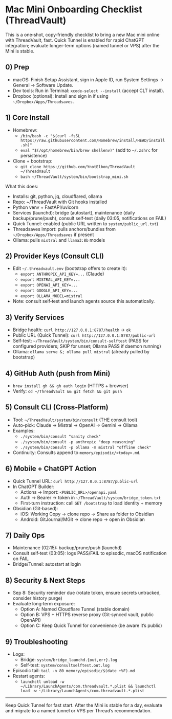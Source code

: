 # Mac Mini Onboarding Checklist (ThreadVault)

This is a one‑shot, copy‑friendly checklist to bring a new Mac mini online with ThreadVault, fast. Quick Tunnel is enabled for rapid ChatGPT integration; evaluate longer‑term options (named tunnel or VPS) after the Mini is stable.

## 0) Prep
- macOS: Finish Setup Assistant, sign in Apple ID, run System Settings → General → Software Update.
- Dev tools: Run in Terminal: `xcode-select --install` (accept CLT install).
- Dropbox (optional): Install and sign in if using `~/Dropbox/Apps/Threadsaves`.

## 1) Core Install
- Homebrew:
  - `/bin/bash -c "$(curl -fsSL https://raw.githubusercontent.com/Homebrew/install/HEAD/install.sh)"`
  - `eval "$(/opt/homebrew/bin/brew shellenv)"` (add to `~/.zshrc` for persistence)
- Clone + bootstrap:
  - `git clone https://github.com/YnotElbon/ThreadVault ~/ThreadVault`
  - `bash ~/ThreadVault/system/bin/bootstrap_mini.sh`

What this does:
- Installs: git, python, jq, cloudflared, ollama
- Repo: ~/ThreadVault with Git hooks installed
- Python venv + FastAPI/uvicorn
- Services (launchd): bridge (autostart), maintenance (daily backup/prune/push), consult self‑test (daily 03:05, notifications on FAIL)
- Quick Tunnel: enabled (public URL written to `system/public_url.txt`)
- Threadsaves import: pulls anchors/bundles from `~/Dropbox/Apps/Threadsaves` if present
- Ollama: pulls `mistral` and `llama3:8b` models

## 2) Provider Keys (Consult CLI)
- Edit `~/.threadvault.env` (bootstrap offers to create it):
  - `export ANTHROPIC_API_KEY=...` (Claude)
  - `export MISTRAL_API_KEY=...`
  - `export OPENAI_API_KEY=...`
  - `export GOOGLE_API_KEY=...`
  - `export OLLAMA_MODEL=mistral`
- Note: consult self‑test and launch agents source this automatically.

## 3) Verify Services
- Bridge health: `curl http://127.0.0.1:8787/health` → `ok`
- Public URL (Quick Tunnel): `curl http://127.0.0.1:8787/public-url`
- Self‑test: `~/ThreadVault/system/bin/consult-selftest` (PASS for configured providers; SKIP for unset; Ollama PASS if daemon running)
- Ollama: `ollama serve &; ollama pull mistral` (already pulled by bootstrap)

## 4) GitHub Auth (push from Mini)
- `brew install gh && gh auth login` (HTTPS + browser)
- Verify: `cd ~/ThreadVault && git fetch && git push`

## 5) Consult CLI (Cross‑Platform)
- Tool: `~/ThreadVault/system/bin/consult` (THE consult tool)
- Auto-pick: Claude → Mistral → OpenAI → Gemini → Ollama
- Examples:
  - `./system/bin/consult "sanity check"`
  - `./system/bin/consult -p anthropic "deep reasoning"`
  - `./system/bin/consult -p ollama -m mistral "offline check"`
- Continuity: Consults append to `memory/episodic/<today>.md`.

## 6) Mobile + ChatGPT Action
- Quick Tunnel URL: `curl http://127.0.0.1:8787/public-url`
- In ChatGPT Builder:
  - Actions → Import: `<PUBLIC_URL>/openapi.yaml`
  - Auth → Bearer → token in `~/ThreadVault/system/bridge_token.txt`
  - First‑turn instruction: call `GET /bootstrap` to load identity + memory
- Obsidian (Git‑based):
  - iOS: Working Copy → clone repo → Share as folder to Obsidian
  - Android: GitJournal/MGit → clone repo → open in Obsidian

## 7) Daily Ops
- Maintenance (02:15): backup/prune/push (launchd)
- Consult self‑test (03:05): logs PASS/FAIL to episodic, macOS notification on FAIL
- Bridge/Tunnel: autostart at login

## 8) Security & Next Steps
- Sep 8: Security reminder due (rotate token, ensure secrets untracked, consider history purge)
- Evaluate long‑term exposure:
  - Option A: Named Cloudflare Tunnel (stable domain)
  - Option B: VPS + HTTPS reverse proxy (Git‑synced vault, public OpenAPI)
  - Option C: Keep Quick Tunnel for convenience (be aware it’s public)

## 9) Troubleshooting
- Logs:
  - Bridge: `system/bridge_launchd.{out,err}.log`
  - Self‑test: `system/consultselftest.out.log`
- Episodic tail: `tail -n 80 memory/episodic/$(date +%F).md`
- Restart agents:
  - `launchctl unload -w ~/Library/LaunchAgents/com.threadvault.*.plist && launchctl load -w ~/Library/LaunchAgents/com.threadvault.*.plist`

---

Keep Quick Tunnel for fast start. After the Mini is stable for a day, evaluate and migrate to a named tunnel or VPS per Thread’s recommendation.
